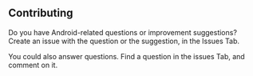 ## Contributing
 Do you have Android-related questions or improvement suggestions? Create an issue with the question or the suggestion, in the Issues Tab.

 You could also answer questions. Find a question in the issues Tab, and comment on it. 